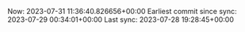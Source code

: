 Now: 2023-07-31 11:36:40.826656+00:00 Earliest commit since sync: 2023-07-29 00:34:01+00:00 Last sync: 2023-07-28 19:28:45+00:00
